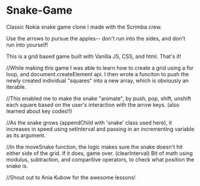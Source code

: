# Snake-Game
Classic Nokia snake game clone I made with the Scrimba crew.

Use the arrows to pursue the apples-- don't run into the sides, and don't run into yourself!



This is a grid based game built with Vanilla JS, CSS, and html. That's it!

//While making this game I was able to learn how to create a grid using a for loop, and document.createElement api. I then wrote a funciton to push the newly created individual "squares" into a new array, which is obviously an iterable. 

//This enabled me to make the snake "animate", by push, pop, shift, unshift each square based on the user's interaction with the arrow keys. (also learned about key codes!!) 

//As the snake grows (appendChild with 'snake' class used here), it increases in speed using setInterval and passing in an incrementing variable as its argument.

//In the moveSnake function, the logic makes sure the snake doesn't hit either side of the grid. If it does, game over. (clearInterval)
Bit of math using modulus, subtraction, and comparitive operators, to check what position the snake is.




//Shout out to Ania Kubow for the awesome lessons!


